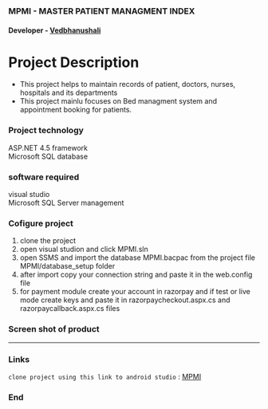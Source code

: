 ### MPMI - MASTER PATIENT MANAGMENT INDEX

#### Developer - [Vedbhanushali](https://github.com/Vedbhanushali)

# Project Description
- This project helps to maintain records of patient, doctors, nurses, hospitals and its departments
- This project mainlu focuses on Bed managment system and appointment booking for patients.


### Project technology
ASP.NET 4.5 framework </br>
Microsoft SQL database

### software required
visual studio </br>
Microsoft SQL Server management 

### Cofigure project
1) clone the project
2) open visual studion and click MPMI.sln
3) open SSMS and import the database MPMI.bacpac from the project file MPMI/database_setup folder
4) after import copy your connection string and paste it in the web.config file
5) for payment module create your account in razorpay and if test or live mode create keys and paste it in razorpaycheckout.aspx.cs and razorpaycallback.aspx.cs files

### Screen shot of product



----
### Links

`clone project using this link to android studio` :
 [MPMI](https://github.com/rdodiya/MPMI.git)

### End
